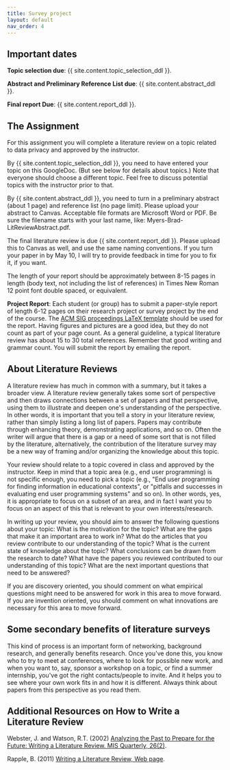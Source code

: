 ```yaml
---
title: Survey project
layout: default
nav_order: 4
---
```


## Important dates


**Topic selection due**:   {{ site.content.topic_selection_ddl }}.

**Abstract and Preliminary Reference List due**:   {{ site.content.abstract_ddl }}.

**Final report Due**:   {{ site.content.report_ddl }}.


## The Assignment

For this assignment you will complete a literature review on a topic related to data privacy and approved by the instructor. 

By {{ site.content.topic_selection_ddl }}, you need to have entered your topic on this GoogleDoc. (But see below for details about topics.) Note that everyone should choose a different topic. Feel free to discuss potential topics with the instructor prior to that.

By {{ site.content.abstract_ddl }}, you need to turn in a preliminary abstract (about 1 page) and reference list (no page limit).  Please upload your abstract to Canvas. Acceptable file formats are Microsoft Word or PDF. Be sure the filename starts with your last name, like: Myers-Brad-LitReviewAbstract.pdf.

The final literature review is due {{ site.content.report_ddl }}. Please upload this to Canvas as well, and use the same naming conventions. If you turn your paper in by May 10, I will try to provide feedback in time for you to fix it, if you want.

The length of your report should be approximately between 8-15 pages in length (body text, not including the list of references) in Times New Roman 12 point font double spaced, or equivalent. 


**Project Report**: Each student (or group) has to submit a paper-style report of length 6-12 pages on their research project or survey project by the end of the course. The [ACM SIG proceedings LaTeX template](https://www.acm.org/publications/proceedings-template) should be used for the report. Having figures and pictures are a good idea, but they do not count as part of your page count. As a general guideline, a typical literature review has about 15 to 30 total references. Remember that good writing and grammar count. You will submit the report by emailing the report.


## About Literature Reviews

A literature review has much in common with a summary, but it takes a broader view. A literature review generally takes some sort of perspective and then draws connections between a set of papers and that perspective, using them to illustrate and deepen one's understanding of the perspective. In other words, it is important that you tell a story in your literature review, rather than simply listing a long list of papers. Papers may contribute through enhancing theory, demonstrating applications, and so on. Often the writer will argue that there is a gap or a need of some sort that is not filled by the literature, alternatively, the contribution of the literature survey may be a new way of framing and/or organizing the knowledge about this topic.

Your review should relate to a topic covered in class and approved by the instructor. Keep in mind that a topic area (e.g., end user programming) is not specific enough, you need to pick a topic (e.g., "End user programming for finding information in educational contexts", or "pitfalls and successes in evaluating end user programming systems" and so on).  In other words, yes, it is appropriate to focus on a subset of an area, and in fact I want you to focus on an aspect of this that is relevant to your own interests/research.

In writing up your review, you should aim to answer the following questions about your topic: What is the motivation for the topic?  What are the gaps that make it an important area to work in? What do the articles that you review contribute to our understanding of the topic? What is the current state of knowledge about the topic? What conclusions can be drawn from the research to date? What have the papers you reviewed contributed to our understanding of this topic? What are the next important questions that need to be answered? 

If you are discovery oriented, you should comment on what empirical questions might need to be answered for work in this area to move forward. If you are invention oriented, you should comment on what innovations are necessary for this area to move forward.

## Some secondary benefits of literature surveys
This kind of process is an important form of networking, background research, and generally benefits research. Once you've done this, you know who to try to meet at conferences, where to look for possible new work, and when you want to, say, sponsor a workshop on a topic, or find a summer internship, you've got the right contacts/people to invite. And it helps you to see where your own work fits in and how it is different. Always think about papers from this perspective as you read them. 



## Additional Resources on How to Write a Literature Review

Webster, J. and Watson, R.T. (2002) [Analyzing the Past to Prepare for the Future: Writing a Literature Review. MIS Quarterly, 26(2)](http://ecmot.badger.ncut.edu.tw/mediafile/303/fdownload/253/6/2008-1-7-9-43-23-6-nf1.pdf). 

Rapple, B. (2011) [Writing a Literature Review, Web page](http://libguides.bc.edu/content.php?pid=1194). 